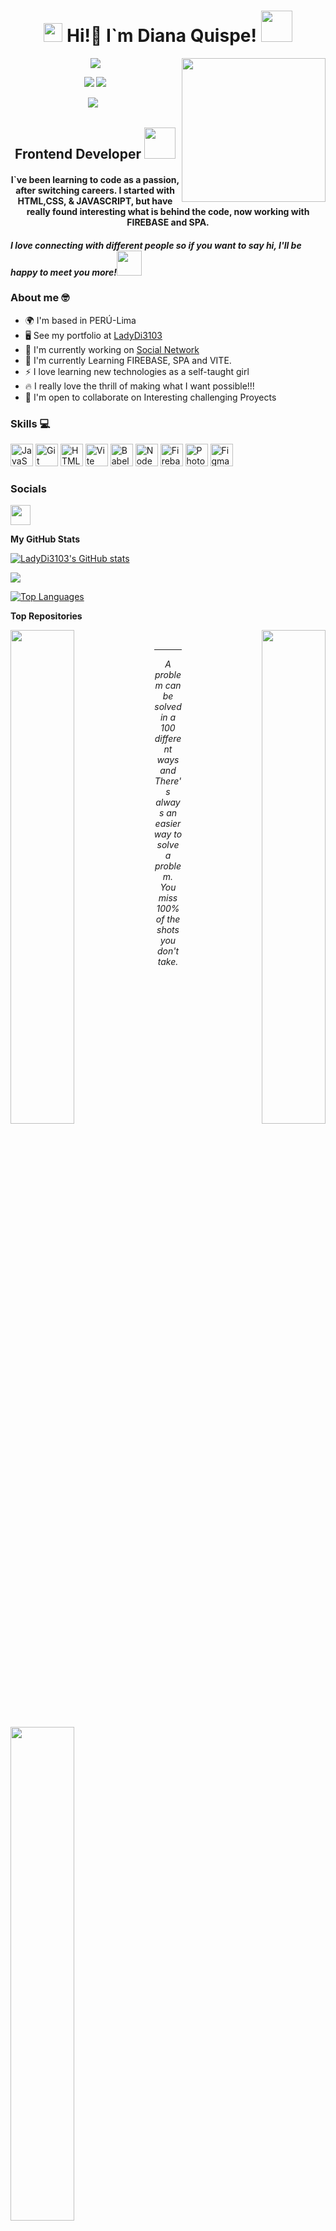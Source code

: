 <h1 align='center'> <img height="30" src="https://raw.githubusercontent.com/innng/innng/master/assets/kyubey.gif"/> Hi!👋 I`m Diana Quispe! <img src="https://media.giphy.com/media/mGcNjsfWAjY5AEZNw6/giphy.gif" width="50"></h1>
<img align='right' src="https://media2.giphy.com/media/57nf4oyyMmZ2L9QqJN/giphy.gif" width="230">

<div align='center'>
  <img src="https://pronoun.cyou/x/y?subject=She&object=Her&height=20">
  <p align='center'>
   <a target="_blank" href="https://www.linkedin.com/in/lady-diana-quispe-aab12a92/"><img src="https://img.shields.io/badge/-LinkedIn-0077B5?style=for-the-badge&logo=Linkedin&logoColor=white"></img></a>
<a target="_blank" href="mailto: chinamy2004@gmail.com"><img src="https://img.shields.io/badge/-Gmail-D14836?style=for-the-badge&logo=Gmail&logoColor=white"></img></a>
  <p align="center">
    <a href="https://www.github.com/LadyDi3103" target="_blank" rel="noreferrer"><img
src="https://img.shields.io/github/followers/LadyDi3103?logo=github&style=for-the-badge&color=facc15&labelColor=27272a" /></a>&nbsp;&nbsp;
  </p>
</div>

<h2 align='center'><b>Frontend Developer </b><img src='https://github.com/Rishit-dagli/Rishit-dagli/blob/master/images/octocat-anime.gif' width='50'></h2>
<h4 align="center">
I`ve been learning to code as a passion, after switching careers. I started with HTML,CSS, & JAVASCRIPT,
but have really found interesting what is behind the code, now working with FIREBASE and SPA.
</h4>
<h4>
<em><b>I love connecting with different people</b> so if you want to say <b>hi, I'll be happy to meet you more!</b></em><img src="https://media.giphy.com/media/LnQjpWaON8nhr21vNW/giphy.gif" width="40">
</h4>

<h3> About me 🤓 </h3>

* 🌍  I'm based in PERÚ-Lima
* 🖥️  See my portfolio at [LadyDi3103](http://github.com/LadyDi3103?tab=repositories)
* 🚀  I'm currently working on [Social Network](http://https://github.com/LadyDi3103/DEV005-social-network)
* 🧠  I'm currently Learning FIREBASE, SPA and VITE.
* ⚡  I love learning new technologies as a self-taught girl
* 🔥  I really love the thrill of making what I want possible!!!
* 🤝  I'm open to collaborate on Interesting challenging Proyects 

### Skills 💻

<p align="left">
<a href="https://developer.mozilla.org/en-US/docs/Web/JavaScript" target="_blank" rel="noreferrer"><img src="https://raw.githubusercontent.com/danielcranney/readme-generator/main/public/icons/skills/javascript-colored.svg" width="36" height="36" alt="JavaScript" /></a>
<a href="https://git-scm.com/" target="_blank" rel="noreferrer"><img src="https://raw.githubusercontent.com/danielcranney/readme-generator/main/public/icons/skills/git-colored.svg" width="36" height="36" alt="Git" /></a>
<a href="https://developer.mozilla.org/en-US/docs/Glossary/HTML5" target="_blank" rel="noreferrer"><img src="https://raw.githubusercontent.com/danielcranney/readme-generator/main/public/icons/skills/html5-colored.svg" width="36" height="36" alt="HTML5" /></a>
<a href="https://vitejs.dev/" target="_blank" rel="noreferrer"><img src="https://raw.githubusercontent.com/danielcranney/readme-generator/main/public/icons/skills/vite-colored.svg" width="36" height="36" alt="Vite" /></a>
<a href="https://babeljs.io/" target="_blank" rel="noreferrer"><img src="https://raw.githubusercontent.com/danielcranney/readme-generator/main/public/icons/skills/babel-colored.svg" width="36" height="36" alt="Babel" /></a>
<a href="https://nodejs.org/en/" target="_blank" rel="noreferrer"><img src="https://raw.githubusercontent.com/danielcranney/readme-generator/main/public/icons/skills/nodejs-colored.svg" width="36" height="36" alt="NodeJS" /></a>
<a href="https://firebase.google.com/" target="_blank" rel="noreferrer"><img src="https://raw.githubusercontent.com/danielcranney/readme-generator/main/public/icons/skills/firebase-colored.svg" width="36" height="36" alt="Firebase" /></a>
<a href="https://www.adobe.com/uk/products/photoshop.html" target="_blank" rel="noreferrer"><img src="https://raw.githubusercontent.com/danielcranney/readme-generator/main/public/icons/skills/photoshop-colored.svg" width="36" height="36" alt="Photoshop" /></a>
<a href="https://www.figma.com/" target="_blank" rel="noreferrer"><img src="https://raw.githubusercontent.com/danielcranney/readme-generator/main/public/icons/skills/figma-colored.svg" width="36" height="36" alt="Figma" /></a>
</p>

### Socials

<p align="left"> <a href="https://www.github.com/LadyDi3103" target="_blank" rel="noreferrer"><img src="https://raw.githubusercontent.com/danielcranney/readme-generator/main/public/icons/socials/github.svg" width="32" height="32" /></a></p>

<b>My GitHub Stats</b>

<a href="http://www.github.com/LadyDi3103"><img src="https://github-readme-stats.vercel.app/api?username=LadyDi3103&show_icons=true&hide=&count_private=true&title_color=ec4899&text_color=0891b2&icon_color=facc15&bg_color=27272a&hide_border=true&show_icons=true" alt="LadyDi3103's GitHub stats" /></a>

<a href="http://www.github.com/LadyDi3103"><img src="https://github-readme-streak-stats.herokuapp.com/?user=LadyDi3103&stroke=0891b2&background=27272a&ring=ec4899&fire=ec4899&currStreakNum=0891b2&currStreakLabel=ec4899&sideNums=0891b2&sideLabels=0891b2&dates=0891b2&hide_border=true" /></a>

<a href="https://github.com/LadyDi3103" align="left"><img src="https://github-readme-stats.vercel.app/api/top-langs/?username=LadyDi3103&langs_count=10&title_color=ec4899&text_color=0891b2&icon_color=facc15&bg_color=27272a&hide_border=true&locale=en&custom_title=Top%20%Languages" alt="Top Languages" /></a>

<b>Top Repositories</b>

<div width="100%" align="center"><a href="https://github.com/LadyDi3103/DEV005-social-network" align="left"><img align="left" width="45%" src="https://github-readme-stats.vercel.app/api/pin/?username=LadyDi3103&repo=DEV005-social-network&title_color=ec4899&text_color=0891b2&icon_color=facc15&bg_color=27272a&hide_border=true&locale=en" /></a><a href="https://github.com/LadyDi3103/DEV005-cipher" align="right"><img align="right" width="45%" src="https://github-readme-stats.vercel.app/api/pin/?username=LadyDi3103&repo=DEV005-cipher&title_color=ec4899&text_color=0891b2&icon_color=facc15&bg_color=27272a&hide_border=true&locale=en" /></a></div>

<div width="100%" align="center"><a href="https://github.com/LadyDi3103/DEV005-data-lovers" align="left"><img align="left" width="45%" src="https://github-readme-stats.vercel.app/api/pin/?username=LadyDi3103&repo=DEV005-data-lovers&title_color=ec4899&text_color=0891b2&icon_color=facc15&bg_color=27272a&hide_border=true&locale=en" /></a></div>
<br>
<hr>
<p align="center">
   <i>A problem can be solved in a 100 different ways and There's always an easier way to solve a problem.</i>
   <br>
   <i>You miss 100% of the shots you don't take.</i>
   <br>
<br>
